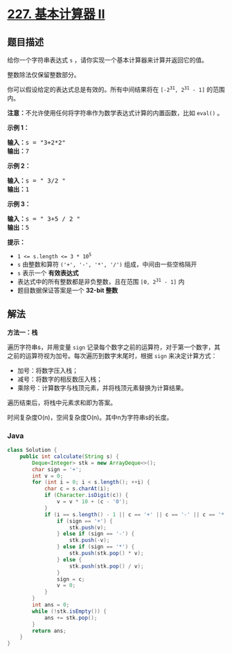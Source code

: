 # [227. 基本计算器 II](https://leetcode.cn/problems/basic-calculator-ii)

## 题目描述

<p>给你一个字符串表达式 <code>s</code> ，请你实现一个基本计算器来计算并返回它的值。</p>

<p>整数除法仅保留整数部分。</p>

<p>你可以假设给定的表达式总是有效的。所有中间结果将在&nbsp;<code>[-2<sup>31</sup>, 2<sup>31</sup>&nbsp;- 1]</code> 的范围内。</p>

<p><strong>注意：</strong>不允许使用任何将字符串作为数学表达式计算的内置函数，比如 <code>eval()</code> 。</p>

<p><strong>示例 1：</strong></p>

<pre>
<strong>输入：</strong>s = "3+2*2"
<strong>输出：</strong>7
</pre>

<p><strong>示例 2：</strong></p>

<pre>
<strong>输入：</strong>s = " 3/2 "
<strong>输出：</strong>1
</pre>

<p><strong>示例 3：</strong></p>

<pre>
<strong>输入：</strong>s = " 3+5 / 2 "
<strong>输出：</strong>5
</pre>

<p><strong>提示：</strong></p>

<ul>
	<li><code>1 &lt;= s.length &lt;= 3 * 10<sup>5</sup></code></li>
	<li><code>s</code> 由整数和算符 <code>('+', '-', '*', '/')</code> 组成，中间由一些空格隔开</li>
	<li><code>s</code> 表示一个 <strong>有效表达式</strong></li>
	<li>表达式中的所有整数都是非负整数，且在范围 <code>[0, 2<sup>31</sup> - 1]</code> 内</li>
	<li>题目数据保证答案是一个 <strong>32-bit 整数</strong></li>
</ul>

## 解法

**方法一：栈**

遍历字符串s，并用变量 `sign` 记录每个数字之前的运算符，对于第一个数字，其之前的运算符视为加号。每次遍历到数字末尾时，根据 `sign` 来决定计算方式：

-   加号：将数字压入栈；
-   减号：将数字的相反数压入栈；
-   乘除号：计算数字与栈顶元素，并将栈顶元素替换为计算结果。

遍历结束后，将栈中元素求和即为答案。

时间复杂度O(n)，空间复杂度O(n)。其中n为字符串s的长度。

### **Java**

```java
class Solution {
    public int calculate(String s) {
        Deque<Integer> stk = new ArrayDeque<>();
        char sign = '+';
        int v = 0;
        for (int i = 0; i < s.length(); ++i) {
            char c = s.charAt(i);
            if (Character.isDigit(c)) {
                v = v * 10 + (c - '0');
            }
            if (i == s.length() - 1 || c == '+' || c == '-' || c == '*' || c == '/') {
                if (sign == '+') {
                    stk.push(v);
                } else if (sign == '-') {
                    stk.push(-v);
                } else if (sign == '*') {
                    stk.push(stk.pop() * v);
                } else {
                    stk.push(stk.pop() / v);
                }
                sign = c;
                v = 0;
            }
        }
        int ans = 0;
        while (!stk.isEmpty()) {
            ans += stk.pop();
        }
        return ans;
    }
}
```
